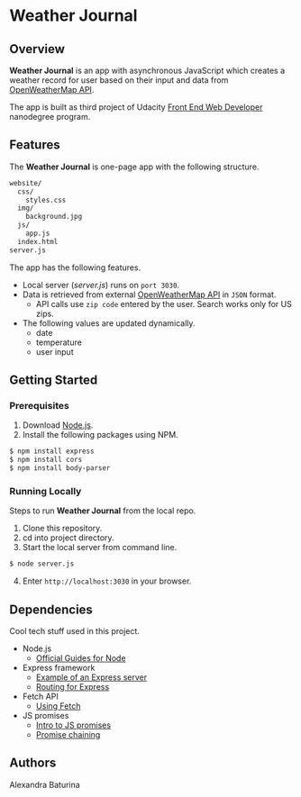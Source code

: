 # Weather Journal
## Overview
**Weather Journal** is an app with asynchronous JavaScript which creates a weather record for user based on their input and data from [OpenWeatherMap API](https://openweathermap.org/api).

The app is built as third project of Udacity [Front End Web Developer](https://www.udacity.com/course/front-end-web-developer-nanodegree--nd0011) nanodegree program.
## Features
The **Weather Journal** is one-page app with the following structure.
```sh
website/
  css/
    styles.css
  img/
    background.jpg
  js/
    app.js
  index.html
server.js
```
The app has the following features.
* Local server (*server.js*) runs on ```port 3030```.
* Data is retrieved from external [OpenWeatherMap API](https://openweathermap.org/current#zip) in ```JSON``` format.
  * API calls use ```zip code``` entered by the user. Search works only for US zips.
* The following values are updated dynamically.
  * date
  * temperature
  * user input 
## Getting Started
### Prerequisites
1. Download [Node.js](https://nodejs.org/en/download/).
2. Install the following packages using NPM.
```sh
$ npm install express
$ npm install cors
$ npm install body-parser
```
### Running Locally 
Steps to run **Weather Journal** from the local repo.
1. Clone this repository.
2. cd into project directory.
3. Start the local server from command line.
```sh
$ node server.js
```
4. Enter ```http://localhost:3030``` in your browser.
## Dependencies
Cool tech stuff used in this project.
* Node.js
  * [Official Guides for Node](https://nodejs.org/en/docs/guides/)
* Express framework
  * [Example of an Express server](https://expressjs.com/en/starter/hello-world.html)
  * [Routing for Express](https://expressjs.com/en/guide/routing.html)
* Fetch API
  * [Using Fetch](https://developer.mozilla.org/en-US/docs/Web/API/Fetch_API/Using_Fetch)
* JS promises
  * [Intro to JS promises](https://web.dev/promises/)
  * [Promise chaining](https://javascript.info/promise-chaining)
## Authors
Alexandra Baturina
